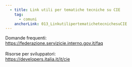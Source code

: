```yaml
---
  - title: Link utili per tematiche tecniche su CIE
    tag:
      - comuni
    anchorLink: 013_LinkutilipertematichetecnichesuCIE
---
```


Domande frequenti: <br><a target="_blank" href="https://federazione.servizicie.interno.gov.it/faq">https://federazione.servizicie.interno.gov.it/faq</a><br></br>Risorse per sviluppatori:<br><a target="_blank" href="https://developers.italia.it/it/cie">https://developers.italia.it/it/cie</a>